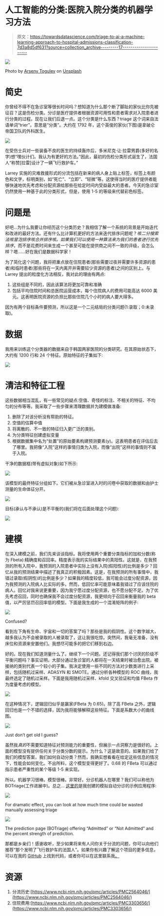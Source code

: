 # 人工智能的分类:医院入院分类的机器学习方法

> 原文：<https://towardsdatascience.com/triage-to-ai-a-machine-learning-approach-to-hospital-admissions-classification-7d3a8d5df631?source=collection_archive---------17----------------------->

![](img/4509706b61bce05faacc1763838c1531.png)

Photo by [Arseny Togulev](https://unsplash.com/@tetrakiss?utm_source=medium&utm_medium=referral) on [Unsplash](https://unsplash.com?utm_source=medium&utm_medium=referral)

# 简史

你曾经不得不在急诊室等很长时间吗？想知道为什么那个断了脚趾的家伙比你先被征召？这是伤检分类。分诊是医疗提供者根据资源可用性和患者需求对入院患者进行分类的过程。现在让我们后退一点。这个分类是什么东西？triage 这个词来自法语单词“trier”，意思是“分类”。大约在 1792 年，这个英俊的家伙(下图)是拿破仑帝国卫队的外科医生。

![](img/a82e80b5a5ce84881f640835da0aca87.png)

在受伤士兵对一些装备不良的医生的持续轰炸后，多米尼克·让·拉雷男爵(多好的名字)想“嘿伙计们。我认为有更好的方法。”因此，最初的伤检分类形式诞生了，法国人“称赞[拉雷]设计了一辆飞行救护车。”

Larrey 实施的灾难救援形式的分流包括在新来的病人身上贴上标签，标签上有颜色和文字，标明类别，如“死亡”、“立即”、“轻微”等。这使得当时的医疗提供者能够快速地优先考虑和分配资源给那些在给定时间内受益最大的患者。今天的急诊室仍然使用一种基于此的分类形式，但是，使用 1-5 的等级来代替彩色标签。

# 问题是

好吧…为什么我要让你经历这个分类历史？我相信了解一个系统的背景是开始迭代和改进的最好方法。还有什么比计算机更好的方法来迭代排序问题呢？**咳*二分搜索法*咳*冒泡排序*咳*合并排序*咳*。*如果我们可以使用一种算法来为我们的患者*进行优先排序*，而不是花费时间来生成一个甚至可能在提供商之间不一致的评级，会怎么样？嗯……好在我们是数据科学家！

为了简化这个问题，我将把重点放在住院患者(那些需要过夜并需要许多资源的患者)和临时患者(那些将在一天内离开并需要较少资源的患者)之间的区别上。与 Larrey 提出的粒度化方法相反，我对此的理由有两点:

1.  这些组是不同的，因此该算法将更加可靠和准确
2.  包括平均住院时间和总医院运营成本，每个住院病人的费用可能高达 6000 美元。这表明医院资源的负担比那些住院几个小时的病人要大得多。

因为有两个目标条件要预测，所以这是一个二元结局的分类问题(1:录取；0:未录取)。

# 数据

我用来训练这个分类器的数据来自于韩国两家医院的分类研究。在其原始状态下，大约有 1200 行和 24 个特征。原始特征的子集如下:

![](img/83431601666877798ddade0573605585.png)

# 清洁和特征工程

这些数据相当混乱，有一些常见的疑点:空值、奇怪的标注、不相关的特征、不均匀的分布等等。我采取了一些步骤来清理数据并为建模做准备:

1.  删除了对该分析没有帮助的特征。
2.  空值的估算中值
3.  将离散的、不一致的特征归入更广泛的类别。
4.  为分类特征创建虚拟变量
5.  根据数据集中名为“处置”的原始要素构建预测要素(y)。这表明患者在评估后去了哪里。我把像“入院”这样的事情归类为入院，而像“出院”这样的事情则不属于入院。

干净的数据框(带有虚拟对象)如下所示:

![](img/a89cab94e05a37fa8cb17cccef13375f.png)

该模型的最终特征分组如下。它们被从急诊室进入时的问卷中获取的数据和由护士测量的生命体征分开。

![](img/b108c769314f6cdea4ec09f1dbdc5202.png)

目标(承认与不承认)是不平衡的(我们将在后面处理这个问题):

![](img/6a43cd24e555d84acce3dda0a7663434.png)

# 建模

在深入建模之前，我们先来谈谈指标。我将使用两个重要分类指标的加权分数(称为 Fbeta):精确度和召回率。精度表示我的实际结果中的真阳性。这就是，在我预测的所有入院中，我预测的入院患者中实际上没有入院(假阳性)的比例是多少？回忆从我的预测结果中描述了我真正的积极因素。这是，在我预测的所有事情中，我错过录取(假阴性)的比例是多少？如果我的精度较低，我可能会过度分配资源，因为我预测的入院病人比实际的多。然而，低回忆率可能意味着我错过了应该住院的病人。回忆对我来说更重要，因为我宁愿过度分配资源，也不愿分配不足。为了优先考虑召回，同时也确保我不会过度分配资源，我更倾向于召回来衡量我的 beta 值，以严厉惩罚召回率低的模型。下面是我生成的一个混淆矩阵的例子:

![](img/2cc02b0f7b09c497ce809c21d2c821fb.png)

Confused?

看到左下角有生命、宇宙和一切的答案了吗？那些是我的假阴性。这个数字越大，越多我认为不会被录取的人被录取了，这让我很吃惊。突然间，我毫无准备，没有床位和资源来安置他们。我想尽可能多的把它们移到右边。

好的。现在我们知道测量什么了。继续下一个问题。还记得我们那个讨厌的阶级不平衡问题吗？事实证明，大部分通过急诊室的人都将在一天结束时被治愈出院。被接纳的类别代表一个较小的子集。我决定使用一些不同的方法对少数类进行上采样，包括随机过采样、ADASYN 和 SMOTE。通过分析各种模型的 ROC 曲线，我最终选定了随机过采样。下面是我用随机过采样、kfold 交叉验证和均值 FBeta 作为度量考虑的模型。

![](img/1b32c2321f08eb727fb0b3f883687e8e.png)

在这种情况下，逻辑回归似乎是赢家(FBeta 为 0.65)。除了高 FBeta 之外，逻辑回归也是一个不错的选择，因为我将能够解释这些特征。下面是系数大小的曲线图。

![](img/51914819f136e4612ce01c92f0113890.png)

Just don’t get old I guess?

虽然我*真的*不需要知道特征对预测能力的重要性，但展示一点洞察力是很好的。上面的模型没有提供任何关于分类分数的提示。为什么？这是故意的。如果我们给了我们的模型答案，我们如何自动分类？然而，我确实想看看在给定这些信息的情况下，性能会如何变化。不出所料，这个模型变得更好了。0.68 的 FBeta 可以通过指示患者严重性的某个等级 1-5 来实现。

所以。机器学习很棒。模型很棒。非常好。分诊机器人在哪里？我们可以称他为 BOTriage(工作进展中)。总之… [这里的](https://hospital-admissions-predictor.herokuapp.com/)是我创建的模拟自动分诊的示例应用程序:

![](img/1dfc36537c5a0f3ff45344520abeb08b.png)

For dramatic effect, you can look at how much time could be wasted manually assessing triage

![](img/21804822215a5f097da29bef194e834d.png)

The prediction page (BOTriage) offering “Admitted” or “Not Admitted” and the percent strength of prediction.

那都是乡亲们！感谢收听，至少如果将来有人问你关于分流的问题，你可以向他们推荐“那个发明了飞行救护车的法国人”。如果你有兴趣了解这个项目的更多信息，可以在我的 [GitHub](https://github.com/brittbowers/) 上找到代码，或者你可以在这里联系我[。](http://brittanybowers94@gmail.com)

# 资源

1.  分流历史:[https://www.ncbi.nlm.nih.gov/pmc/articles/PMC2564046/](https://www.ncbi.nlm.nih.gov/pmc/articles/PMC2564046/)
2.  住院费用:[https://www.ncbi.nlm.nih.gov/pmc/articles/PMC3303656/](https://www.ncbi.nlm.nih.gov/pmc/articles/PMC3303656/)